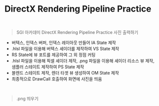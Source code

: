 # DirectX Rendering Pipeline Practice

<br>

> SGI 아카데미 DirectX Rendering Pipeline Practice 사진 출력하기

* 버텍스, 인덱스 버퍼, 인덱스 레이아웃 만들어 IA State 제작
* .hlsl 파일을 이용해 버텍스 셰이더를 제작하여 VS State 제작
* RS State에 뷰 포트를 제공하여 그 외 정점 커팅
* .hlsl 파일을 이용해 픽셀 셰이더 제작, .png 파일을 이용해 셰이더 리소스 뷰 제작, 샘플러 스테이트 제작하여 PS State 제작
* 블렌드 스테이트 제작, 렌더 타겟 뷰 생성하여 OM State 제작 
* 최종적으로 DrawCall 호출하여 화면에 사진을 띄움

<br>

> .png 띄우기
